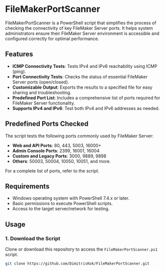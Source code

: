 # FileMakerPortScanner

FileMakerPortScanner is a PowerShell script that simplifies the process of checking the connectivity of key FileMaker Server ports. It helps system administrators ensure their FileMaker Server environment is accessible and configured correctly for optimal performance.

## Features

- **ICMP Connectivity Tests**: Tests IPv4 and IPv6 reachability using ICMP (ping).
- **Port Connectivity Tests**: Checks the status of essential FileMaker Server ports (open/closed).
- **Customizable Output**: Exports the results to a specified file for easy sharing and troubleshooting.
- **Predefined Port List**: Includes a comprehensive list of ports required for FileMaker Server functionality.
- **Supports IPv4 and IPv6**: Test both IPv4 and IPv6 addresses as needed.

## Predefined Ports Checked

The script tests the following ports commonly used by FileMaker Server:

- **Web and API Ports**: 80, 443, 5003, 16000+
- **Admin Console Ports**: 2399, 16001, 16004
- **Custom and Legacy Ports**: 3000, 9889, 9898
- **Others**: 50003, 50004, 10050, 10051, and more.

For a complete list of ports, refer to the script.

## Requirements

- Windows operating system with PowerShell 7.4.x or later.
- Basic permissions to execute PowerShell scripts.
- Access to the target server/network for testing.

## Usage

### 1. Download the Script

Clone or download this repository to access the `FileMakerPortScanner.ps1` script.

```bash
git clone https://github.com/DimitrisKok/FileMakerPortScanner.git

